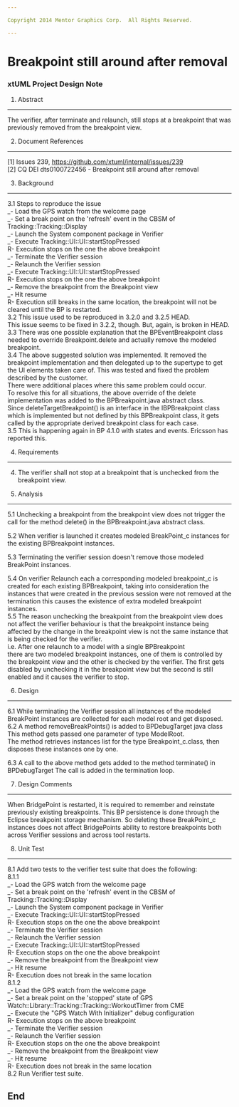 ```yaml
---

Copyright 2014 Mentor Graphics Corp.  All Rights Reserved.

---
```


# Breakpoint still around after removal
### xtUML Project Design Note


 
1. Abstract
-----------
 The verifier, after terminate and relaunch, still stops at a breakpoint that 
 was previously removed from the breakpoint view.

2. Document References
----------------------
[1] Issues 239, https://github.com/xtuml/internal/issues/239  
[2] CQ DEI dts0100722456 - Breakpoint still around after removal  



3. Background
-------------
3.1 Steps to reproduce the issue   
	_- Load the GPS watch from the welcome page  
	_- Set a break point on the 'refresh' event in the CBSM of Tracking::Tracking::Display  
	_- Launch the System component package in Verifier  
	_- Execute Tracking::UI::UI::startStopPressed  
	R- Execution stops on the one the above breakpoint  
	_- Terminate the Verifier session  
	_- Relaunch the Verifier session  
	_- Execute Tracking::UI::UI::startStopPressed  
	R- Execution stops on the one the above breakpoint  
	_- Remove the breakpoint from the Breakpoint view  
	_- Hit resume  
	R- Execution still breaks in the same location, the breakpoint will not be cleared until the BP is restarted.  
3.2 This issue used to be reproduced in 3.2.0 and 3.2.5 HEAD.   
This issue seems to be fixed in 3.2.2, though. But, again, is broken in HEAD.  
3.3 There was one possible explanation that the BPEventBreakpoint class needed to override 
Breakpoint.delete and actually remove the modeled breakpoint.   
3.4 The above suggested solution was implemented.  It removed the breakpoint 
    implementation and then delegated up to the supertype to get the UI elements taken care of. 
    This was tested and fixed the problem described by the customer.  
    There were additional places where this same problem could occur.  
    To resolve this for all situations, the above override of the delete 
    implementation was added to the BPBreakpoint.java abstract class.  
    Since deleteTargetBreakpoint() is an interface in the IBPBreakpoint class which 
    is implemented but not defined by this BPBreakpoint class, it gets called 
    by the appropriate derived breakpoint class for each case.  
3.5 This is happening again in BP 4.1.0 with states and events. 
    Ericsson has reported this.


4. Requirements
---------------
4. The verifier shall not stop at a breakpoint that is unchecked from the 
   breakpoint view.

   
5. Analysis
-----------
5.1 Unchecking a breakpoint from the breakpoint view does not trigger the call 
    for the method delete() in the BPBreakpoint.java abstract class.
	
5.2 When verifier is launched it creates modeled BreakPoint_c instances for the 
    existing BPBreakpoint instances.
	
5.3 Terminating the verifier session doesn't remove those modeled BreakPoint 
    instances.  
	
5.4 On verifier Relaunch each a corresponding modeled breakpoint_c is created for
    each existing BPBreakpoint, taking  into consideration the instances that 
	were created in the previous session were not removed at the termination this
	causes the existence of extra modeled breakpoint instances.    
5.5 The reason unchecking the breakpoint from the breakpoint view does not 
   affect the verifier behaviour is that the breakpoint instance being affected by the 
   change in the breakpoint view  is not the same instance that is being checked 
   for the verifier.  
   i.e. After one relaunch to a model with a single BPBreakpoint  
        there are two modeled breakpoint instances, one of them is controlled by 
		the breakpoint view and the other is checked by the verifier.
		The first gets disabled by unchecking it in the breakpoint view
		but the second is still enabled and it causes the verifier to stop.  
        
	

6. Design
---------
6.1 While terminating the Verifier session all instances of the modeled BreakPoint 
    instances are collected for each model root and get disposed.  
6.2 A method removeBreakPoints() is added to BPDebugTarget java class
    This method gets passed one parameter of type ModelRoot.    
	The method retrieves instances list for the type Breakpoint_c.class, then
	disposes these instances one by one.  
	
6.3 A call to the above method gets added to the method terminate() in BPDebugTarget 
    The call is added in the termination loop.    



7. Design Comments
------------------
When BridgePoint is restarted, it is required to remember and reinstate previously existing breakpoints.
This BP persistence is done through the Eclipse breakpoint storage mechanism.
So deleting these BreakPoint_c instances does not affect BridgePoints ability to restore breakpoints both across Verifier sessions and across tool restarts.


8. Unit Test
------------
8.1 Add two tests to the verifier test suite that does the following:  
8.1.1  
_- Load the GPS watch from the welcome page  
_- Set a break point on the 'refresh' event in the CBSM of Tracking::Tracking::Display  
_- Launch the System component package in Verifier  
_- Execute Tracking::UI::UI::startStopPressed  
R- Execution stops on the one the above breakpoint  
_- Terminate the Verifier session  
_- Relaunch the Verifier session  
_- Execute Tracking::UI::UI::startStopPressed  
R- Execution stops on the one the above breakpoint  
_- Remove the breakpoint from the Breakpoint view  
_- Hit resume  
R- Execution does not break in the same location    
8.1.2  
_- Load the GPS watch from the welcome page  
_- Set a break point on the 'stopped' state of GPS Watch::Library::Tracking::Tracking::WorkoutTimer from CME  
_- Execute the "GPS Watch With Initializer" debug configuration  
R- Execution stops on the above breakpoint  
_- Terminate the Verifier session  
_- Relaunch the Verifier session  
R- Execution stops on the one the above breakpoint  
_- Remove the breakpoint from the Breakpoint view  
_- Hit resume  
R- Execution does not break in the same location    
8.2 Run Verifier test suite.  


End
---

